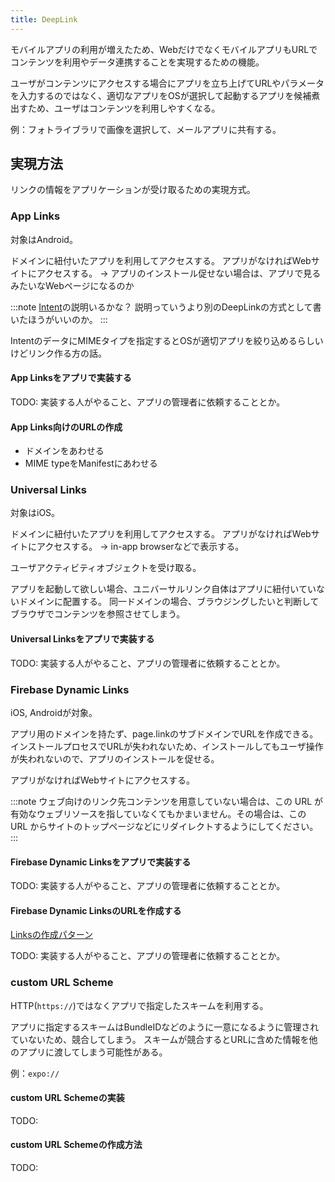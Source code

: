 ```yaml
---
title: DeepLink
---
```


モバイルアプリの利用が増えたため、WebだけでなくモバイルアプリもURLでコンテンツを利用やデータ連携することを実現するための機能。

ユーザがコンテンツにアクセスする場合にアプリを立ち上げてURLやパラメータを入力するのではなく、適切なアプリをOSが選択して起動するアプリを候補煮出すため、ユーザはコンテンツを利用しやすくなる。

例：フォトライブラリで画像を選択して、メールアプリに共有する。

## 実現方法

リンクの情報をアプリケーションが受け取るための実現方式。

### App Links

対象はAndroid。

ドメインに紐付いたアプリを利用してアクセスする。
アプリがなければWebサイトにアクセスする。
 -> アプリのインストール促せない場合は、アプリで見るみたいなWebページになるのか

:::note
[Intent](https://developer.android.com/guide/components/intents-filters)の説明いるかな？
説明っていうより別のDeepLinkの方式として書いたほうがいいのか。
:::

IntentのデータにMIMEタイプを指定するとOSが適切アプリを絞り込めるらしいけどリンク作る方の話。


#### App Linksをアプリで実装する

TODO: 実装する人がやること、アプリの管理者に依頼することとか。

#### App Links向けのURLの作成

- ドメインをあわせる
- MIME typeをManifestにあわせる

### Universal Links

対象はiOS。

ドメインに紐付いたアプリを利用してアクセスする。
アプリがなければWebサイトにアクセスする。
 -> in-app browserなどで表示する。

ユーザアクティビティオブジェクトを受け取る。

アプリを起動して欲しい場合、ユニバーサルリンク自体はアプリに紐付いていないドメインに配置する。
同一ドメインの場合、ブラウジングしたいと判断してブラウザでコンテンツを参照させてしまう。

#### Universal Linksをアプリで実装する

TODO: 実装する人がやること、アプリの管理者に依頼することとか。

### Firebase Dynamic Links

iOS, Androidが対象。

アプリ用のドメインを持たず、page.linkのサブドメインでURLを作成できる。
インストールプロセスでURLが失われないため、インストールしてもユーザ操作が失われないので、アプリのインストールを促せる。

アプリがなければWebサイトにアクセスする。

:::note
ウェブ向けのリンク先コンテンツを用意していない場合は、この URL が有効なウェブリソースを指していなくてもかまいません。その場合は、この URL からサイトのトップページなどにリダイレクトするようにしてください。
:::

#### Firebase Dynamic Linksをアプリで実装する

TODO: 実装する人がやること、アプリの管理者に依頼することとか。

#### Firebase Dynamic LinksのURLを作成する

[Linksの作成パターン](https://firebase.google.com/docs/dynamic-links/create-links)

TODO: 実装する人がやること、アプリの管理者に依頼することとか。


### custom URL Scheme

HTTP(`https://`)ではなくアプリで指定したスキームを利用する。

アプリに指定するスキームはBundleIDなどのように一意になるように管理されていないため、競合してしまう。
スキームが競合するとURLに含めた情報を他のアプリに渡してしまう可能性がある。

例：`expo://`

#### custom URL Schemeの実装

TODO:

#### custom URL Schemeの作成方法

TODO:

